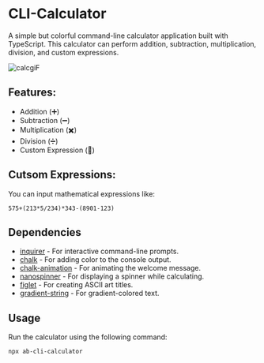 # CLI-Calculator

A simple but colorful command-line calculator application built with TypeScript. This calculator can perform addition, subtraction, multiplication, division, and custom expressions.


![calcgiF](https://github.com/Aqib-Web/CLI-Calculator/assets/66543625/60a1ed7f-0a4f-49aa-bbdd-ab46eb873a25)




## Features:
- Addition (➕)
- Subtraction (➖)
- Multiplication (✖️)
- Division (➗)
- Custom Expression (🔢)

## Cutsom Expressions:
You can input mathematical expressions like: 
```
575+(213*5/234)*343-(8901-123)
```


## Dependencies

- [inquirer](https://www.npmjs.com/package/inquirer) - For interactive command-line prompts.
- [chalk](https://www.npmjs.com/package/chalk) - For adding color to the console output.
- [chalk-animation](https://www.npmjs.com/package/chalk-animation) - For animating the welcome message.
- [nanospinner](https://www.npmjs.com/package/nanospinner) - For displaying a spinner while calculating.
- [figlet](https://www.npmjs.com/package/figlet) - For creating ASCII art titles.
- [gradient-string](https://www.npmjs.com/package/gradient-string) - For gradient-colored text.

## Usage

Run the calculator using the following command:

```bash
npx ab-cli-calculator
```

